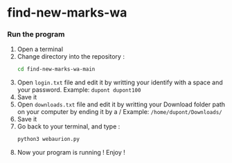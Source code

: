 # find-new-marks-wa

### Run the program

1. Open a terminal
2. Change directory into the repository :
    ```sh
    cd find-new-marks-wa-main
    ```
3. Open `login.txt` file and edit it by writting your identify with a space and your password.
Example: `dupont dupont100`
4. Save it
5. Open `downloads.txt` file and edit it by writting your Download folder path on your computer by ending it by a /
Example: `/home/dupont/Downloads/`
5. Save it
6. Go back to your terminal, and type :
    ```sh
    python3 webaurion.py
    ```
7. Now your program is running ! Enjoy !